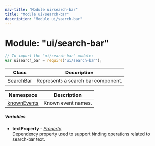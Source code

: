 ```yaml
---
nav-title: "Module ui/search-bar"
title: "Module ui/search-bar"
description: "Module ui/search-bar"
---
```

# Module: "ui/search-bar"

``` JavaScript
// To import the "ui/search-bar" module:
var uisearch_bar = require("ui/search-bar");
```

Class | Description
------|------------
[SearchBar](../../ui/search-bar/SearchBar.md) | Represents a search bar component.

Namespace | Description
------|------------
[knownEvents](../../ui/search-bar/knownEvents/) | Known event names.

##### Variables
 - **textProperty** - [_Property_](../../ui/core/dependency-observable/Property.md).    
  Dependency property used to support binding operations related to search-bar text.